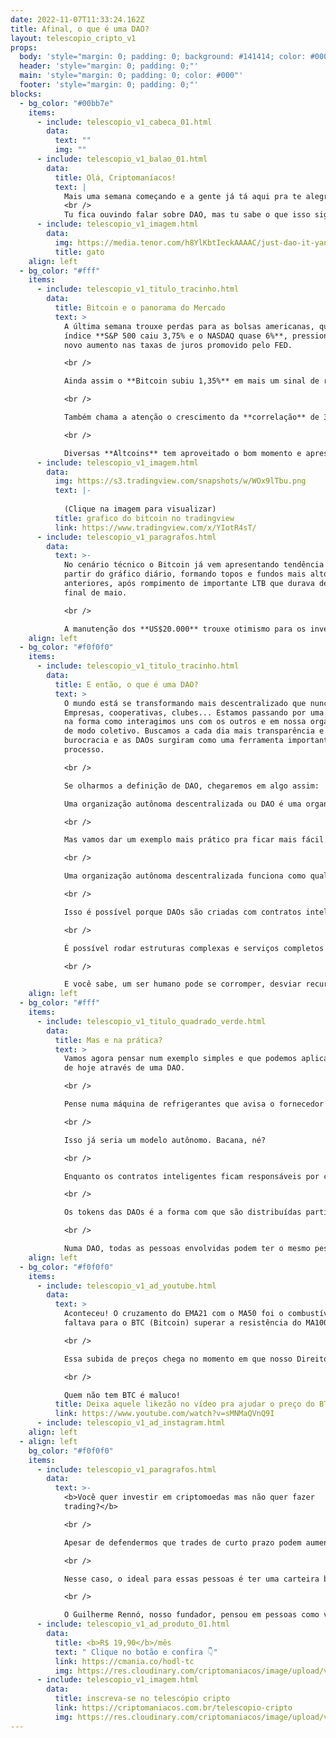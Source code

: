```yaml
---
date: 2022-11-07T11:33:24.162Z
title: Afinal, o que é uma DAO?
layout: telescopio_cripto_v1
props:
  body: 'style="margin: 0; padding: 0; background: #141414; color: #000"'
  header: 'style="margin: 0; padding: 0;"'
  main: 'style="margin: 0; padding: 0; color: #000"'
  footer: 'style="margin: 0; padding: 0;"'
blocks:
  - bg_color: "#00bb7e"
    items:
      - include: telescopio_v1_cabeca_01.html
        data:
          text: ""
          img: ""
      - include: telescopio_v1_balao_01.html
        data:
          title: Olá, Criptomaníacos!
          text: |
            Mais uma semana começando e a gente já tá aqui pra te alegrar!
            <br />
            Tu fica ouvindo falar sobre DAO, mas tu sabe o que isso significa?
      - include: telescopio_v1_imagem.html
        data:
          img: https://media.tenor.com/h8YlKbtIeckAAAAC/just-dao-it-yang2020.gif
          title: gato
    align: left
  - bg_color: "#fff"
    items:
      - include: telescopio_v1_titulo_tracinho.html
        data:
          title: Bitcoin e o panorama do Mercado
          text: >
            A última semana trouxe perdas para as bolsas americanas, quando o
            índice **S&P 500 caiu 3,75% e o NASDAQ quase 6%**, pressionados pelo
            novo aumento nas taxas de juros promovido pelo FED.

            <br />

            Ainda assim o **Bitcoin subiu 1,35%** em mais um sinal de resiliência relativa, conforme vem se repetindo de forma consistente ao superar a performance dos índices americanos em 6 das últimas 8 semanas.

            <br />

            Também chama a atenção o crescimento da **correlação** de 30 dias do Bitcoin **com o Ouro** neste início de novembro, que já atingiu seu maior patamar em mais de 1 ano.

            <br />

            Diversas **Altcoins** tem aproveitado o bom momento e apresentaram **retornos de dois dígitos** nos últimos dias, no que pode ser o início de um descolamento das Criptomoedas das bolsas ao redor do mundo.
      - include: telescopio_v1_imagem.html
        data:
          img: https://s3.tradingview.com/snapshots/w/WOx9lTbu.png
          text: |-
            
            (Clique na imagem para visualizar)
          title: grafico do bitcoin no tradingview
          link: https://www.tradingview.com/x/YIotR4sT/
      - include: telescopio_v1_paragrafos.html
        data:
          text: >-
            No cenário técnico o Bitcoin já vem apresentando tendência de alta a
            partir do gráfico diário, formando topos e fundos mais altos que os
            anteriores, após rompimento de importante LTB que durava desde o
            final de maio.

            <br />

            A manutenção dos **US$20.000** trouxe otimismo para os investidores, que se apresenta como **principal nível de suporte** no curto prazo, enquanto **projeta alvo na região dos US$22.500** para os próximos dias.
    align: left
  - bg_color: "#f0f0f0"
    items:
      - include: telescopio_v1_titulo_tracinho.html
        data:
          title: E então, o que é uma DAO?
          text: >
            O mundo está se transformando mais descentralizado que nunca.
            Empresas, cooperativas, clubes... Estamos passando por uma revolução
            na forma como interagimos uns com os outros e em nossa organização
            de modo coletivo. Buscamos a cada dia mais transparência e menos
            burocracia e as DAOs surgiram como uma ferramenta importante neste
            processo.

            <br />

            Se olharmos a definição de DAO, chegaremos em algo assim: 

            Uma organização autônoma descentralizada ou DAO é uma organização cujas regras são especificadas através de programas de computador conhecidos como contratos inteligentes, os quais são executados e validados por uma blockchain.

            <br />

            Mas vamos dar um exemplo mais prático pra ficar mais fácil.

            <br />

            Uma organização autônoma descentralizada funciona como qualquer organização tradicional. Pense no Uber, Facebook, Google… A palavra chave e o que faz toda a diferença é que estamos falando de entidades autônomas, ou seja, que operam de forma totalmente transparente e independente de qualquer intervenção humana, incluindo seus criadores originais. 

            <br />

            Isso é possível porque DAOs são criadas com contratos inteligentes. Contratos inteligentes são como programas de computador escritos na blockchain. Assim, eles podem ser descentralizados e imutáveis.

            <br />

            É possível rodar estruturas complexas e serviços completos sem a necessidade de seres humanos controlando o processo. DAOs funcionam sem intermediários. São mais eficientes e mais simplificadas. 

            <br />

            E você sabe, um ser humano pode se corromper, desviar recursos. Ou pode estar numa má fase e ter um mau rendimento. Já os contratos inteligentes, vão funcionar 24 horas por dia sem reclamar.
    align: left
  - bg_color: "#fff"
    items:
      - include: telescopio_v1_titulo_quadrado_verde.html
        data:
          title: Mas e na prática?
          text: >
            Vamos agora pensar num exemplo simples e que podemos aplicar no dia
            de hoje através de uma DAO.

            <br />

            Pense numa máquina de refrigerantes que avisa o fornecedor quando seu estoque está baixo, fazendo o pagamento de forma automática e enviando para o dono do mercado o faturamento diário, baseando-se nas vendas e despesas, como a manutenção da própria máquina e estoque, além da energia consumida.

            <br />

            Isso já seria um modelo autônomo. Bacana, né?

            <br />

            Enquanto os contratos inteligentes ficam responsáveis por cumprir as regras do negócio, os stakeholders, que são como acionistas participantes, podem votar para influenciar decisões e direção.

            <br />

            Os tokens das DAOs é a forma com que são distribuídas participações da empresa. Essa distribuição de tokens geralmente acontece durante o período de financiamento antes do lançamento da DAO.

            <br />

            Numa DAO, todas as pessoas envolvidas podem ter o mesmo peso em votação e importância. As ideias de todos são bem vindas e votações podem ser iniciadas por qualquer membro que cumpra os requisitos para isso.
    align: left
  - bg_color: "#f0f0f0"
    items:
      - include: telescopio_v1_ad_youtube.html
        data:
          text: >
            Aconteceu! O cruzamento do EMA21 com o MA50 foi o combustível que
            faltava para o BTC (Bitcoin) superar a resistência do MA100. 

            <br />

            Essa subida de preços chega no momento em que nosso Direito à Propriedade vem sendo atacado ao redor do mundo. 

            <br />

            Quem não tem BTC é maluco!
          title: Deixa aquele likezão no vídeo pra ajudar o preço do BTC a subir!
          link: https://www.youtube.com/watch?v=sMNMaQVnQ9I
      - include: telescopio_v1_ad_instagram.html
    align: left
  - align: left
    bg_color: "#f0f0f0"
    items:
      - include: telescopio_v1_paragrafos.html
        data:
          text: >-
            <b>Você quer investir em criptomoedas mas não quer fazer
            trading?</b>

            <br />

            Apesar de defendermos que trades de curto prazo podem aumentar sua rentabilidade, entendemos que nem todo mundo tem o tempo disponível pra operar.

            <br />

            Nesse caso, o ideal para essas pessoas é ter uma carteira bem fundamentada para o longo prazo, cujo objetivo seja acumular Bitcoins.

            <br />

            O Guilherme Rennó, nosso fundador, pensou em pessoas como você e decidiu criar a Carteira HODL, voltada para quem quer dar o primeiro passo no mercado cripto sem se preocupar em operar todo dia.
      - include: telescopio_v1_ad_produto_01.html
        data:
          title: <b>R$ 19,90</b>/mês
          text: " Clique no botão e confira 👇"
          link: https://cmania.co/hodl-tc
          img: https://res.cloudinary.com/criptomaniacos/image/upload/v1661372975/telescopio/produtos/logo_carteira_hodl_mhzjq6.png
      - include: telescopio_v1_imagem.html
        data:
          title: inscreva-se no telescópio cripto
          link: https://criptomaniacos.com.br/telescopio-cripto
          img: https://res.cloudinary.com/criptomaniacos/image/upload/v1662133224/telescopio/inscreva-se-telescopio.png
---
```

